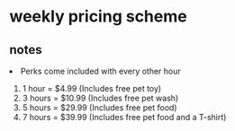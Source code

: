 <html>
    <head>
        <meta charset="utf-8">
        <title>HTML basics</title>
    </head>
    <body>
      <h1><strong> weekly pricing scheme</strong></h1>
      <h2>notes</h2>
      <li> Perks come included with every other hour </li>
        <ol><li> 1 hour = $4.99 (Includes free pet toy) </li>
            <li> 3 hours = $10.99 (Includes free pet wash) </li>
            <li> 5 hours = $29.99 (Includes free pet food) </li>
            <li> 7 hours = $39.99 (Includes free pet food and a T-shirt) </li>
       

